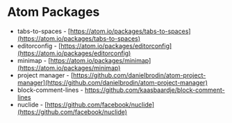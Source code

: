 # Atom Packages

* tabs-to-spaces - [https://atom.io/packages/tabs-to-spaces](https://atom.io/packages/tabs-to-spaces)
* editorconfig - [https://atom.io/packages/editorconfig](https://atom.io/packages/editorconfig)
* minimap - [https://atom.io/packages/minimap](https://atom.io/packages/minimap)
* project manager - [https://github.com/danielbrodin/atom-project-manager](https://github.com/danielbrodin/atom-project-manager)
* block-comment-lines - [https://github.com/kaasbaardje/block-comment-lines ](https://github.com/kaasbaardje/block-comment-lines )
* nuclide - [https://github.com/facebook/nuclide](https://github.com/facebook/nuclide)
            